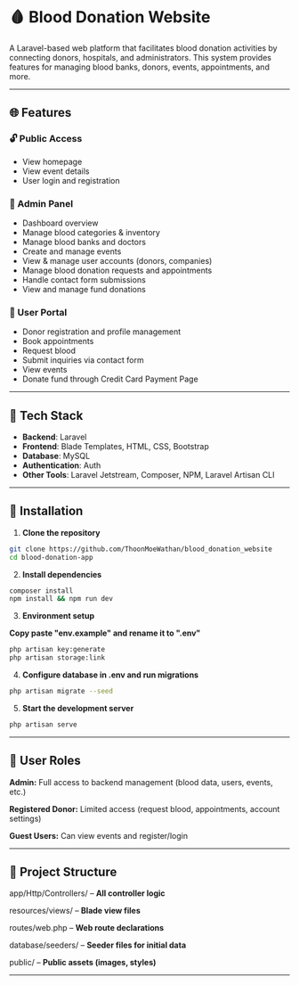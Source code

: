 # 🩸 Blood Donation Website

A Laravel-based web platform that facilitates blood donation activities by connecting donors, hospitals, and administrators. This system provides features for managing blood banks, donors, events, appointments, and more.

---

## 🌐 Features

### 🔓 Public Access
- View homepage
- View event details
- User login and registration

### 🔐 Admin Panel
- Dashboard overview
- Manage blood categories & inventory
- Manage blood banks and doctors
- Create and manage events
- View & manage user accounts (donors, companies)
- Manage blood donation requests and appointments
- Handle contact form submissions
- View and manage fund donations

### 👤 User Portal
- Donor registration and profile management
- Book appointments
- Request blood
- Submit inquiries via contact form
- View events
- Donate fund through Credit Card Payment Page

---

## 🧰 Tech Stack

- **Backend**: Laravel
- **Frontend**: Blade Templates, HTML, CSS, Bootstrap
- **Database**: MySQL
- **Authentication**: Auth
- **Other Tools**: Laravel Jetstream, Composer, NPM, Laravel Artisan CLI

---

## 🚀 Installation

1. **Clone the repository**
```bash
git clone https://github.com/ThoonMoeWathan/blood_donation_website
cd blood-donation-app
```

2. **Install dependencies**

```bash
composer install
npm install && npm run dev
```

3. **Environment setup**

**Copy paste "env.example" and rename it to ".env"**
```bash
php artisan key:generate
php artisan storage:link
```
4. **Configure database in .env and run migrations**

```bash
php artisan migrate --seed
```
5. **Start the development server**

```bash
php artisan serve
```

---
## 👤 User Roles

**Admin:** Full access to backend management (blood data, users, events, etc.)

**Registered Donor:** Limited access (request blood, appointments, account settings)

**Guest Users:** Can view events and register/login

---
## 📁 Project Structure
app/Http/Controllers/ – **All controller logic**

resources/views/ – **Blade view files**

routes/web.php – **Web route declarations**

database/seeders/ – **Seeder files for initial data**

public/ – **Public assets (images, styles)**

---


